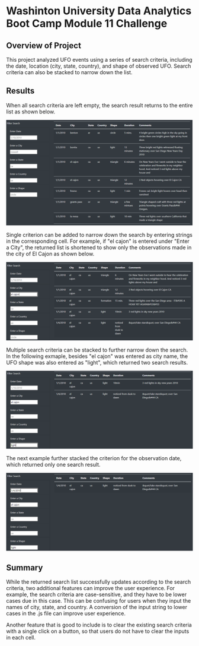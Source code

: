 # Washinton University Data Analytics Boot Camp Module 11 Challenge

## Overview of Project

This project analyzed UFO events using a series of search criteria, including the date, location (city, state, country), and shape of observed UFO. Search criteria can also be stacked to narrow down the list.

## Results

When all search criteria are left empty, the search result returns to the entire list as shown below.
<br/>

![Unfiltered search list](static/images/unfiltered.PNG)

Single criterion can be added to narrow down the search by entering strings in the corresponding cell. For example, if "el cajon" is entered under "Enter a City", the returned list is shortened to show only the observations made in the city of El Cajon as shown below.
<br/>

![Filter the search list using city name](static/images/filteredCity.PNG)

Multiple search criteria can be stacked to further narrow down the search. In the following exmaple, besides "el cajon" was entered as city name, the UFO shape was also entered as "light", which returned two search results.
<br/>

![Filter the search list using city name and UFO shape](static/images/filteredCityShape.PNG)

The next example further stacked the criterion for the observation date, which returned only one search result.
<br/>

![Filter the search list using city name, UFO shape and Date](static/images/filteredCityShapeDate.PNG)

## Summary

While the returned search list successfully updates according to the search criteria, two additional features can improve the user experience. For example, the search criteria are case-sensitive, and they have to be lower cases due in this case. This can be confusing for users when they input the names of city, state, and country. A conversion of the input string to lower cases in the .js file can improve user experience. 
<br/>

Another feature that is good to include is to clear the existing search criteria with a single click on a button, so that users do not have to clear the inputs in each cell.